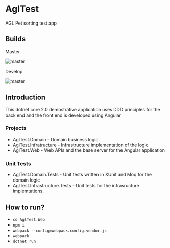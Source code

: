 # AglTest
AGL Pet sorting test app

## Builds

Master 

![master](https://travis-ci.org/farajfarook/AglTest.svg?branch=master)

Develop 

![master](https://travis-ci.org/farajfarook/AglTest.svg?branch=develop)


## Introduction

This dotnet core 2.0 demostrative application uses DDD principles for the back end and the front end is developed using Angular

### Projects
 - AglTest.Domain - Domain business logic
 - AglTest.Infratructure - Infrastructure implementation of the logic
 - AglTest.Web - Web APIs and the base server for the Angular application

### Unit Tests
- AglTest.Domain.Tests - Unit tests written in XUnit and Moq for the domain logic
- AglTest.Infrastructure.Tests - Unit tests for the infrasructure implemtations.

## How to run?

 - `cd AglTest.Web`
 - `npm i`
 - `webpack --config=webpack.config.vendor.js`
 - `webpack`
 - `dotnet run`
